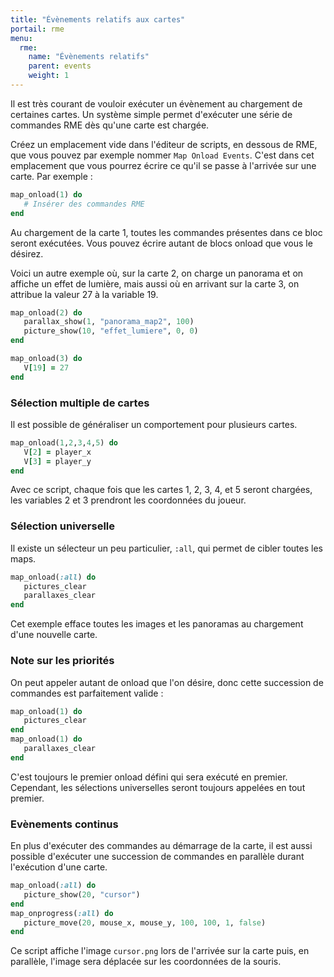 ```yaml
---
title: "Évènements relatifs aux cartes"
portail: rme
menu:
  rme:
    name: "Évènements relatifs"
    parent: events
    weight: 1
---
```


Il est très courant de vouloir exécuter un évènement au chargement de certaines cartes. Un système simple permet d'exécuter une série de commandes RME dès qu'une carte est chargée.

Créez un emplacement vide dans l'éditeur de scripts, en dessous de RME, que vous pouvez par exemple nommer `Map Onload Events`. C'est dans cet emplacement que vous pourrez écrire ce qu'il se passe à l'arrivée sur une carte. Par exemple :

```ruby
map_onload(1) do
   # Insérer des commandes RME
end
```

Au chargement de la carte 1, toutes les commandes présentes dans ce bloc seront exécutées. Vous pouvez écrire autant de blocs onload que vous le désirez.

Voici un autre exemple où, sur la carte 2, on charge un panorama et on affiche un effet de lumière, mais aussi où en arrivant sur la carte 3, on attribue la valeur 27 à la variable 19.

```ruby
map_onload(2) do
   parallax_show(1, "panorama_map2", 100)
   picture_show(10, "effet_lumiere", 0, 0)
end

map_onload(3) do
   V[19] = 27
end
```

### Sélection multiple de cartes

Il est possible de généraliser un comportement pour plusieurs cartes.

```ruby
map_onload(1,2,3,4,5) do
   V[2] = player_x
   V[3] = player_y
end
```

Avec ce script, chaque fois que les cartes 1, 2, 3, 4, et 5 seront chargées, les variables 2 et 3 prendront les coordonnées du joueur.

### Sélection universelle

Il existe un sélecteur un peu particulier, `:all`, qui permet de cibler toutes les maps.

```ruby
map_onload(:all) do
   pictures_clear
   parallaxes_clear
end
```

Cet exemple efface toutes les images et les panoramas au chargement d'une nouvelle carte.

### Note sur les priorités

On peut appeler autant de onload que l'on désire, donc cette succession de commandes est parfaitement valide :

```ruby
map_onload(1) do
   pictures_clear
end
map_onload(1) do
   parallaxes_clear
end
```

C'est toujours le premier onload défini qui sera exécuté en premier. Cependant, les sélections universelles seront toujours appelées en tout premier.

### Evènements continus

En plus d'exécuter des commandes au démarrage de la carte, il est aussi possible d'exécuter une succession de commandes en parallèle durant l'exécution d'une carte.

```ruby
map_onload(:all) do
   picture_show(20, "cursor")
end
map_onprogress(:all) do
   picture_move(20, mouse_x, mouse_y, 100, 100, 1, false)
end
```

Ce script affiche l'image `cursor.png` lors de l'arrivée sur la carte puis, en parallèle, l'image sera déplacée sur les coordonnées de la souris.